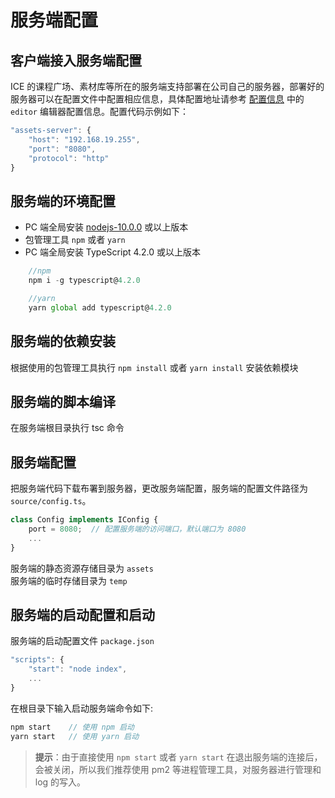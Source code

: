 # 服务端配置

## 客户端接入服务端配置

ICE 的课程广场、素材库等所在的服务端支持部署在公司自己的服务器，部署好的服务器可以在配置文件中配置相应信息，具体配置地址请参考 [配置信息](../index.md) 中的 `editor` 编辑器配置信息。配置代码示例如下：

```js
"assets-server": {
    "host": "192.168.19.255",
    "port": "8080",
    "protocol": "http"
}
```

## 服务端的环境配置

- PC 端全局安装 [nodejs-10.0.0](https://nodejs.org/zh-cn/download/) 或以上版本
- 包管理工具 `npm` 或者 `yarn`
- PC 端全局安装 TypeScript 4.2.0 或以上版本

```js
    //npm
    npm i -g typescript@4.2.0

    //yarn
    yarn global add typescript@4.2.0
```

## 服务端的依赖安装

根据使用的包管理工具执行 `npm install` 或者 `yarn install` 安装依赖模块

## 服务端的脚本编译

在服务端根目录执行 tsc 命令

## 服务端配置

把服务端代码下载布署到服务器，更改服务端配置，服务端的配置文件路径为 `source/config.ts`。

```js
class Config implements IConfig {
    port = 8080;  // 配置服务端的访问端口，默认端口为 8080
    ...
}
```

服务端的静态资源存储目录为 `assets` <br/>
服务端的临时存储目录为 `temp`

## 服务端的启动配置和启动

服务端的启动配置文件 `package.json`

```js
"scripts": {
    "start": "node index",
    ...
}
```

在根目录下输入启动服务端命令如下:

```js
npm start    // 使用 npm 启动
yarn start   // 使用 yarn 启动
```

>**提示**：由于直接使用 `npm start` 或者 `yarn start` 在退出服务端的连接后，会被关闭，所以我们推荐使用 pm2 等进程管理工具，对服务器进行管理和 log 的写入。
